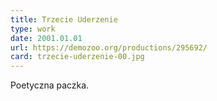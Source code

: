 ```yaml
---
title: Trzecie Uderzenie
type: work
date: 2001.01.01
url: https://demozoo.org/productions/295692/
card: trzecie-uderzenie-00.jpg
---
```


Poetyczna paczka.